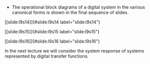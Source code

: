 -   The operational block diagrams of a digital system in the various
    canonical forms is shown in the final sequence of slides.

[\[slide:l9s14\]]{#slide:l9s14 label="slide:l9s14"}

[\[slide:l9s15\]]{#slide:l9s15 label="slide:l9s15"}

[\[slide:l9s16\]]{#slide:l9s16 label="slide:l9s16"}

In the next lecture we will consider the system response of systems
represented by digital transfer functions.
